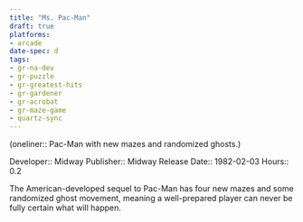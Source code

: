 ```yaml
---
title: "Ms. Pac-Man"
draft: true
platforms:
- arcade
date-spec: d
tags:
- gr-na-dev
- gr-puzzle 
- gr-greatest-hits
- gr-gardener
- gr-acrobat 
- gr-maze-game 
- quartz-sync
---
```


(oneliner:: Pac-Man with new mazes and randomized ghosts.)

Developer:: Midway
Publisher:: Midway
Release Date:: 1982-02-03
Hours:: 0.2

The American-developed sequel to Pac-Man has four new mazes and some randomized ghost movement, meaning a well-prepared player can never be fully certain what will happen.
